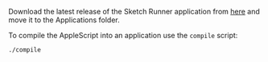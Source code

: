 Download the latest release of the Sketch Runner application from [here](https://github.com/AlexeySemigradsky/SketchRunner/releases) and move it to the Applications folder.


To compile the AppleScript into an application use the `compile` script:

```bash
./compile
````
